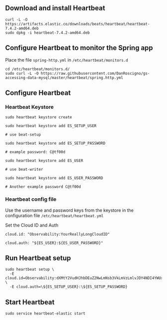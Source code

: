 ## Download and install Heartbeat
```
curl -L -O https://artifacts.elastic.co/downloads/beats/heartbeat/heartbeat-7.4.2-amd64.deb
sudo dpkg -i heartbeat-7.4.2-amd64.deb
```

## Configure Heartbeat to monitor the Spring app

Place the file `spring-http.yml` in `/etc/heartbeat/monitors.d`
```
cd /etc/heartbeat/monitors.d/
sudo curl -L -O https://raw.githubusercontent.com/DanRoscigno/gs-accessing-data-mysql/master/heartbeat/spring.http.yml
```
## Configure Heartbeat

### Heartbeat Keystore
```
sudo heartbeat keystore create

sudo heartbeat keystore add ES_SETUP_USER

# use beat-setup

sudo heartbeat keystore add ES_SETUP_PASSWORD

# example password: C@tf00d

sudo heartbeat keystore add ES_USER

# use beat-writer

sudo heartbeat keystore add ES_USER_PASSWORD

# Another example password C@tf00d
```

### Heartbeat config file
Use the username and password keys from the keystore in the configuration file `/etc/heartbeat/heartbeat.yml`

Set the Cloud ID and Auth
```
cloud.id: "Observability:YourReallyLongCloudID"

cloud.auth: "${ES_USER}:${ES_USER_PASSWORD}"
```

## Run Heartbeat setup
```
sudo heartbeat setup \
  -E cloud.id=Observability:dXMtY2VudHJhbDEuZ2NwLmNsb3VkLmVzLmlvJDY4NDI4YWUxMzUzMTRlNjJiMGRhNTZiOWEzYjRhMTBmJDU3YzU5NzM5Y2NmYjQ2ZTRiNWNjMjY2MjIyNzcwYjZj \
  -E cloud.auth=\${ES_SETUP_USER}:\${ES_SETUP_PASSWORD}
```

## Start Heartbeat
```
sudo service heartbeat-elastic start
```
